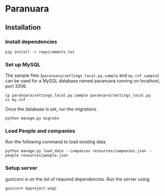 # Paranuara

## Installation 

### Install dependencies

```
pip install -r requirements.txt
```

### Set up MySQL

The sample files (`paranuara/settings_local.py.sample` and `my.cnf.sample`) 
can be used for a MySQL database named paranuara running on localhost, port 3306.


```
cp paranuara/settings_local.py.sample paranuara/settings_local.py
vi my.cnf
```

Once the database is set, run the migrations

```
python manage.py migrate
```

### Load People and companies

Run the following command to load existing data

``` 
python manage.py load_data --companies resources/companies.json --people resources/people.json 
```

### Setup server

gunicorn is on the list of required dependencies. Run the server using:

```
gunicorn myproject.wsgi
```
